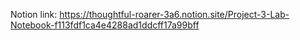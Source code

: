 Notion link: https://thoughtful-roarer-3a6.notion.site/Project-3-Lab-Notebook-f113fdf1ca4e4288ad1ddcff17a99bff
